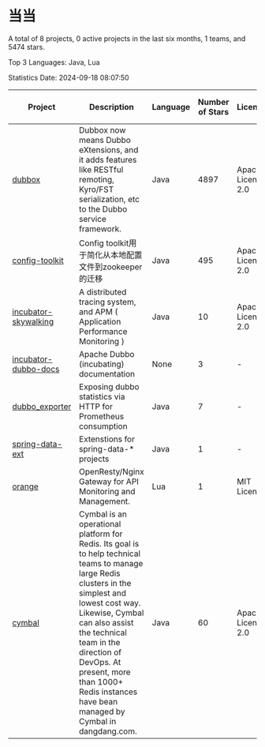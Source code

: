 # 当当

A total of 8 projects, 0 active projects in the last six months, 1 teams, and 5474 stars.

Top 3 Languages: Java, Lua

Statistics Date: 2024-09-18 08:07:50

| Project | Description | Language | Number of Stars | License | Creation Date | Last Updated Date | Last Pushed Date |
| --- | --- | --- | --- | --- | --- | --- | --- |
| [dubbox](https://github.com/dangdangdotcom/dubbox) | Dubbox now means Dubbo eXtensions, and it adds features like RESTful remoting, Kyro/FST serialization, etc to the Dubbo service framework. | Java | 4897 | Apache License 2.0 | 2014-10-17 | 2024-09-18 | 2023-03-04 |
| [config-toolkit](https://github.com/dangdangdotcom/config-toolkit) | Config toolkit用于简化从本地配置文件到zookeeper的迁移 | Java | 495 | Apache License 2.0 | 2014-10-21 | 2024-08-18 | 2018-06-11 |
| [incubator-skywalking](https://github.com/dangdangdotcom/incubator-skywalking) | A distributed tracing system, and APM ( Application Performance Monitoring ) | Java | 10 | Apache License 2.0 | 2018-03-05 | 2022-03-02 | 2018-03-05 |
| [incubator-dubbo-docs](https://github.com/dangdangdotcom/incubator-dubbo-docs) | Apache Dubbo (incubating) documentation | None | 3 | - | 2018-04-11 | 2018-12-12 | 2018-04-11 |
| [dubbo_exporter](https://github.com/dangdangdotcom/dubbo_exporter) | Exposing dubbo statistics via HTTP for Prometheus consumption | Java | 7 | - | 2018-12-17 | 2023-09-11 | 2018-12-17 |
| [spring-data-ext](https://github.com/dangdangdotcom/spring-data-ext) | Extenstions for spring-data-* projects | Java | 1 | - | 2019-03-07 | 2019-09-23 | 2019-03-07 |
| [orange](https://github.com/dangdangdotcom/orange) | OpenResty/Nginx Gateway for API Monitoring and Management. | Lua | 1 | MIT License | 2019-09-04 | 2020-04-27 | 2019-09-18 |
| [cymbal](https://github.com/dangdangdotcom/cymbal) | Cymbal is an operational platform for Redis. Its goal is to help technical teams to manage large Redis clusters in the simplest and lowest cost way. Likewise, Cymbal can also assist the technical team in the direction of DevOps. At present, more than 1000+ Redis instances have bean managed by Cymbal in dangdang.com. | Java | 60 | Apache License 2.0 | 2019-12-30 | 2024-04-30 | 2022-06-29 |
